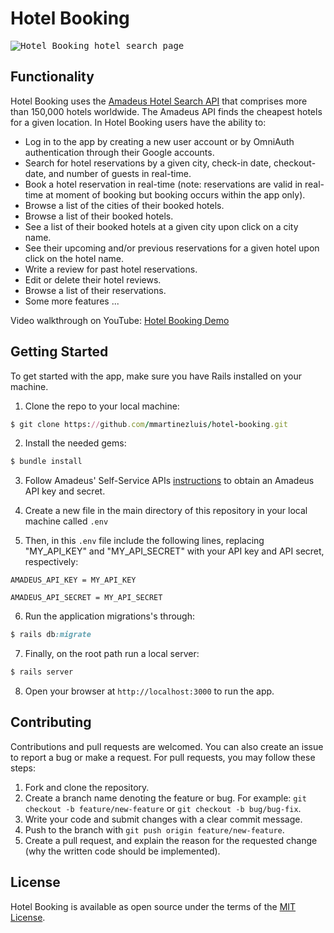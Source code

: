 # Hotel Booking
<kbd>
<img src="https://user-images.githubusercontent.com/75151961/206912626-081da6f9-c6df-43a9-ad63-23f2ffdf930a.png" alt="Hotel Booking hotel search page">
</kbd>

## Functionality
Hotel Booking uses the [Amadeus Hotel Search API](https://developers.amadeus.com/self-service/category/hotel/api-doc/hotel-search) that comprises more than 150,000 hotels worldwide. The Amadeus API finds the cheapest hotels for a given location. In Hotel Booking users have the ability to:

* Log in to the app by creating a new user account or by OmniAuth authentication through their Google accounts.
* Search for hotel reservations by a given city, check-in date, checkout-date, and number of guests in real-time.
* Book a hotel reservation in real-time (note: reservations are valid in real-time at moment of booking but booking occurs within the app only). 
* Browse a list of the cities of their booked hotels.
* Browse a list of their booked hotels.
* See a list of their booked hotels at a given city upon click on a city name. 
* See their upcoming and/or previous reservations for a given hotel upon click on the hotel name.
* Write a review for past hotel reservations.
* Edit or delete their hotel reviews. 
* Browse a list of their reservations.
* Some more features ...

Video walkthrough on YouTube: [Hotel Booking Demo](https://www.youtube.com/watch?v=p1-Fz3bk0QE&t=7s)

## Getting Started
To get started with the app, make sure you have Rails installed on your machine. 
1. Clone the repo to your local machine:
``` ruby
$ git clone https://github.com/mmartinezluis/hotel-booking.git
```

2. Install the needed gems:
``` ruby
$ bundle install
```

3. Follow Amadeus' Self-Service APIs [instructions](https://developers.amadeus.com/get-started/get-started-with-self-service-apis-335) to obtain an Amadeus API key and secret.

4. Create a new file in the main directory of this repository in your local machine called `.env`

5. Then, in this `.env` file include the following lines, replacing "MY_API_KEY" and "MY_API_SECRET" with your API key and API secret, respectively:

```
AMADEUS_API_KEY = MY_API_KEY

AMADEUS_API_SECRET = MY_API_SECRET
```

6. Run the application migrations's through:
``` ruby
$ rails db:migrate
```

7. Finally, on the root path run a local server:
``` ruby
$ rails server
```
8. Open your browser at `http://localhost:3000` to run the app.

## Contributing
Contributions and pull requests are welcomed. You can also create an issue to report a bug or make a request. For pull requests, you may follow these steps:
1. Fork and clone the repository.
2. Create a branch name denoting the feature or bug. For example: `git checkout -b feature/new-feature` or `git checkout -b bug/bug-fix`.
3. Write your code and submit changes with a clear commit message.
4. Push to the branch with `git push origin feature/new-feature`. 
5. Create a pull request, and explain the reason for the requested change (why the written code should be implemented).

## License
Hotel Booking is available as open source under the terms of the [MIT License](https://github.com/mmartinezluis/hotel-booking/blob/main/LICENSE.md). 

